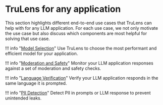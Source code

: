 # TruLens for any application

This section highlights different end-to-end use cases that TruLens can help with for any LLM application. For each use case, we not only motivate the use case but also discuss which components are most helpful for solving that use case.

!!! info "[Model Selection](https://colab.research.google.com/github/truera/trulens/blob/main/examples/expositional/use_cases/model_comparison.ipynb)"
    Use TruLens to choose the most performant and efficient model for your application.

!!! info "[Moderation and Safety](https://colab.research.google.com/github/truera/trulens/blob/main/examples/expositional/use_cases/moderation.ipynb)"
    Monitor your LLM application responses against a set of moderation and safety checks.

!!! info "[Language Verification](https://colab.research.google.com/github/truera/trulens/blob/main/examples/expositional/use_cases/language_verification.ipynb)"
    Verify your LLM application responds in the same language it is prompted.

!!! info "[PII Detection](https://colab.research.google.com/github/truera/trulens/blob/main/examples/expositional/use_cases/pii_detection.ipynb)"
    Detect PII in prompts or LLM response to prevent unintended leaks.
